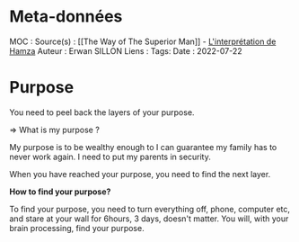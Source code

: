 # Meta-données

MOC : 
Source(s) : [[The Way of The Superior Man]] - [L'interprétation de Hamza](https://www.youtube.com/watch?v=xBR3aWKY9rQ&t=12s)
Auteur : Erwan SILLON
Liens : 
Tags:
Date : 2022-07-22

# Purpose

You need to peel back the layers of your purpose.

=> What is my purpose ? 

My purpose is to be wealthy enough to I can guarantee my family has to never work again. I need to put my parents in security. 

When you have reached your purpose, you need to find the next layer.

**How to find your purpose?**

To find your purpose, you need to turn everything off, phone, computer etc, and stare at your wall for 6hours, 3 days, doesn't matter. You will, with your brain processing, find your purpose.
